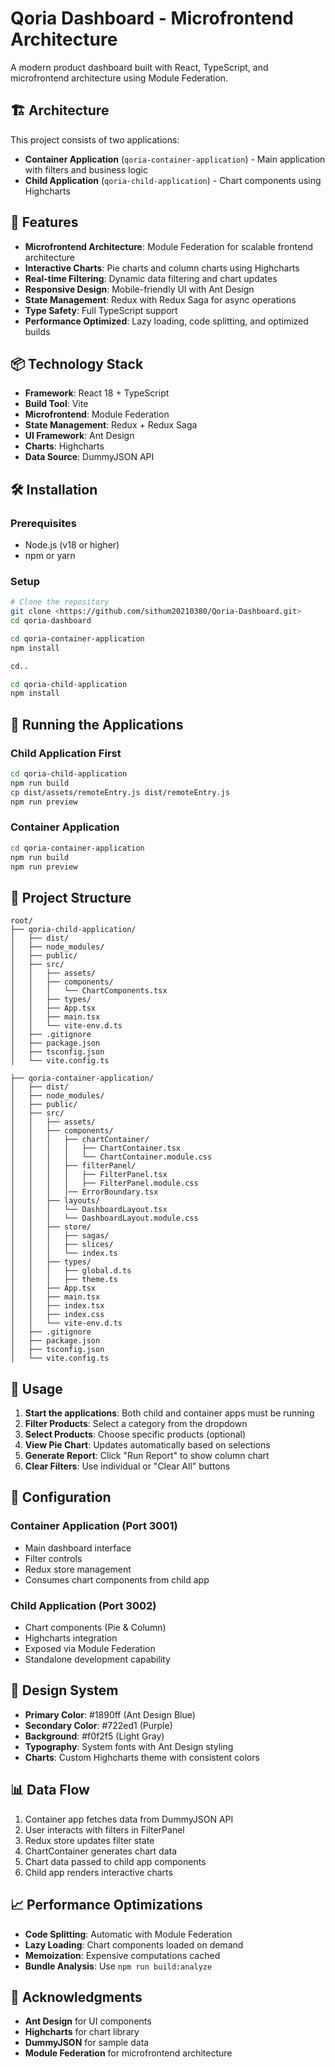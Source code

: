 # Qoria Dashboard - Microfrontend Architecture

A modern product dashboard built with React, TypeScript, and microfrontend architecture using Module Federation.

## 🏗️ Architecture

This project consists of two applications:

- **Container Application** (`qoria-container-application`) - Main application with filters and business logic
- **Child Application** (`qoria-child-application`) - Chart components using Highcharts

## 🚀 Features

- **Microfrontend Architecture**: Module Federation for scalable frontend architecture
- **Interactive Charts**: Pie charts and column charts using Highcharts
- **Real-time Filtering**: Dynamic data filtering and chart updates
- **Responsive Design**: Mobile-friendly UI with Ant Design
- **State Management**: Redux with Redux Saga for async operations
- **Type Safety**: Full TypeScript support
- **Performance Optimized**: Lazy loading, code splitting, and optimized builds

## 📦 Technology Stack

- **Framework**: React 18 + TypeScript
- **Build Tool**: Vite
- **Microfrontend**: Module Federation
- **State Management**: Redux + Redux Saga
- **UI Framework**: Ant Design
- **Charts**: Highcharts
- **Data Source**: DummyJSON API

## 🛠️ Installation

### Prerequisites
- Node.js (v18 or higher)
- npm or yarn

### Setup
```bash
# Clone the repository
git clone <https://github.com/sithum20210380/Qoria-Dashboard.git>
cd qoria-dashboard

cd qoria-container-application
npm install

cd..

cd qoria-child-application
npm install
```

## 🏃 Running the Applications

### Child Application First
```bash
cd qoria-child-application
npm run build
cp dist/assets/remoteEntry.js dist/remoteEntry.js
npm run preview
```

### Container Application
```bash
cd qoria-container-application
npm run build
npm run preview
```

## 📁 Project Structure
```
root/
├── qoria-child-application/
│   ├── dist/                          
│   ├── node_modules/                 
│   ├── public/                       
│   ├── src/
│   │   ├── assets/                   
│   │   ├── components/
│   │   │   └── ChartComponents.tsx   
│   │   ├── types/                    
│   │   ├── App.tsx                   
│   │   ├── main.tsx                 
│   │   └── vite-env.d.ts            
│   ├── .gitignore
│   ├── package.json
│   ├── tsconfig.json
│   └── vite.config.ts

├── qoria-container-application/
│   ├── dist/                         
│   ├── node_modules/
│   ├── public/
│   ├── src/
│   │   ├── assets/                   
│   │   ├── components/
│   │   │   ├── chartContainer/
│   │   │   │   ├── ChartContainer.tsx
│   │   │   │   └── ChartContainer.module.css
│   │   │   ├── filterPanel/
│   │   │   │   ├── FilterPanel.tsx
│   │   │   │   ├── FilterPanel.module.css
│   │   │   │── ErrorBoundary.tsx
│   │   ├── layouts/
│   │   │   └── DashboardLayout.tsx
│   │   │   └── DashboardLayout.module.css
│   │   ├── store/
│   │   │   ├── sagas/
│   │   │   ├── slices/
│   │   │   └── index.ts
│   │   ├── types/
│   │   │   ├── global.d.ts
│   │   │   ├── theme.ts
│   │   ├── App.tsx
│   │   ├── main.tsx
│   │   ├── index.tsx
│   │   ├── index.css
│   │   └── vite-env.d.ts
│   ├── .gitignore
│   ├── package.json
│   ├── tsconfig.json
│   └── vite.config.ts
```

## 🎯 Usage

1. **Start the applications**: Both child and container apps must be running
2. **Filter Products**: Select a category from the dropdown
3. **Select Products**: Choose specific products (optional)
4. **View Pie Chart**: Updates automatically based on selections
5. **Generate Report**: Click "Run Report" to show column chart
6. **Clear Filters**: Use individual or "Clear All" buttons

## 🔧 Configuration

### Container Application (Port 3001)
- Main dashboard interface
- Filter controls
- Redux store management
- Consumes chart components from child app

### Child Application (Port 3002)
- Chart components (Pie & Column)
- Highcharts integration
- Exposed via Module Federation
- Standalone development capability

## 🎨 Design System

- **Primary Color**: #1890ff (Ant Design Blue)
- **Secondary Color**: #722ed1 (Purple)
- **Background**: #f0f2f5 (Light Gray)
- **Typography**: System fonts with Ant Design styling
- **Charts**: Custom Highcharts theme with consistent colors

## 📊 Data Flow

1. Container app fetches data from DummyJSON API
2. User interacts with filters in FilterPanel
3. Redux store updates filter state
4. ChartContainer generates chart data
5. Chart data passed to child app components
6. Child app renders interactive charts


## 📈 Performance Optimizations

- **Code Splitting**: Automatic with Module Federation
- **Lazy Loading**: Chart components loaded on demand
- **Memoization**: Expensive computations cached
- **Bundle Analysis**: Use `npm run build:analyze`


## 🙏 Acknowledgments

- **Ant Design** for UI components
- **Highcharts** for chart library
- **DummyJSON** for sample data
- **Module Federation** for microfrontend architecture
